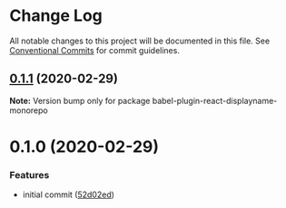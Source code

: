 # Change Log

All notable changes to this project will be documented in this file.
See [Conventional Commits](https://conventionalcommits.org) for commit guidelines.

## [0.1.1](https://github.com/petermikitsh/babel-plugin-react-displayname/compare/v0.1.0...v0.1.1) (2020-02-29)

**Note:** Version bump only for package babel-plugin-react-displayname-monorepo





# 0.1.0 (2020-02-29)


### Features

* initial commit ([52d02ed](https://github.com/petermikitsh/babel-plugin-react-displayname/commit/52d02ed8391d853d03d48448f01be56dcd93211d))
